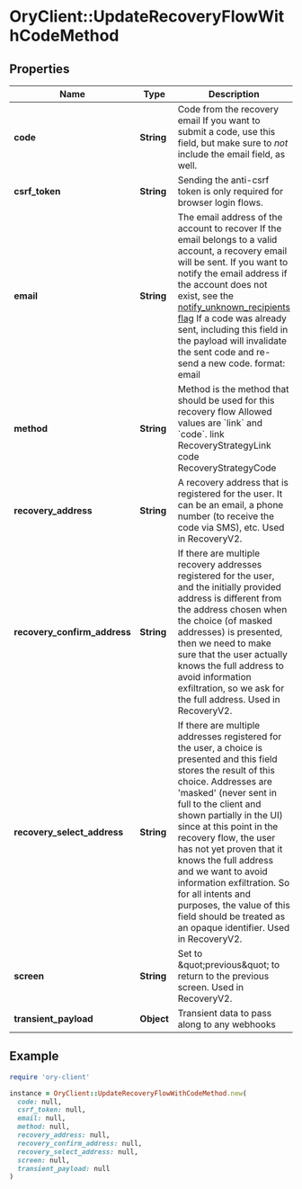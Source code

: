 # OryClient::UpdateRecoveryFlowWithCodeMethod

## Properties

| Name | Type | Description | Notes |
| ---- | ---- | ----------- | ----- |
| **code** | **String** | Code from the recovery email  If you want to submit a code, use this field, but make sure to _not_ include the email field, as well. | [optional] |
| **csrf_token** | **String** | Sending the anti-csrf token is only required for browser login flows. | [optional] |
| **email** | **String** | The email address of the account to recover  If the email belongs to a valid account, a recovery email will be sent.  If you want to notify the email address if the account does not exist, see the [notify_unknown_recipients flag](https://www.ory.sh/docs/kratos/self-service/flows/account-recovery-password-reset#attempted-recovery-notifications)  If a code was already sent, including this field in the payload will invalidate the sent code and re-send a new code.  format: email | [optional] |
| **method** | **String** | Method is the method that should be used for this recovery flow  Allowed values are &#x60;link&#x60; and &#x60;code&#x60;. link RecoveryStrategyLink code RecoveryStrategyCode |  |
| **recovery_address** | **String** | A recovery address that is registered for the user. It can be an email, a phone number (to receive the code via SMS), etc. Used in RecoveryV2. | [optional] |
| **recovery_confirm_address** | **String** | If there are multiple recovery addresses registered for the user, and the initially provided address is different from the address chosen when the choice (of masked addresses) is presented, then we need to make sure that the user actually knows the full address to avoid information exfiltration, so we ask for the full address. Used in RecoveryV2. | [optional] |
| **recovery_select_address** | **String** | If there are multiple addresses registered for the user, a choice is presented and this field stores the result of this choice. Addresses are &#39;masked&#39; (never sent in full to the client and shown partially in the UI) since at this point in the recovery flow, the user has not yet proven that it knows the full address and we want to avoid information exfiltration. So for all intents and purposes, the value of this field should be treated as an opaque identifier. Used in RecoveryV2. | [optional] |
| **screen** | **String** | Set to \&quot;previous\&quot; to return to the previous screen. Used in RecoveryV2. | [optional] |
| **transient_payload** | **Object** | Transient data to pass along to any webhooks | [optional] |

## Example

```ruby
require 'ory-client'

instance = OryClient::UpdateRecoveryFlowWithCodeMethod.new(
  code: null,
  csrf_token: null,
  email: null,
  method: null,
  recovery_address: null,
  recovery_confirm_address: null,
  recovery_select_address: null,
  screen: null,
  transient_payload: null
)
```

